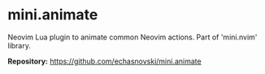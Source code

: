 # mini.animate

Neovim Lua plugin to animate common Neovim actions. Part of 'mini.nvim' library.

**Repository:** <https://github.com/echasnovski/mini.animate>

<!-- vim: set ft=markdown: -->